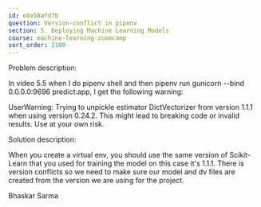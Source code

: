 ```yaml
---
id: e8e58afd7b
question: Version-conflict in pipenv
section: 5. Deploying Machine Learning Models
course: machine-learning-zoomcamp
sort_order: 2100
---
```


Problem description:

In video 5.5 when I do pipenv shell and then pipenv run gunicorn --bind 0.0.0.0:9696 predict:app, I get the following warning:

UserWarning: Trying to unpickle estimator DictVectorizer from version 1.1.1 when using version 0.24.2. This might lead to breaking code or invalid results. Use at your own risk.

Solution description:

When you create a virtual env, you should use the same version of Scikit-Learn that you used for training the model on this case it's 1.1.1. There is version conflicts so we need to make sure our model and dv files are created from the version we are using for the project.

Bhaskar Sarma

